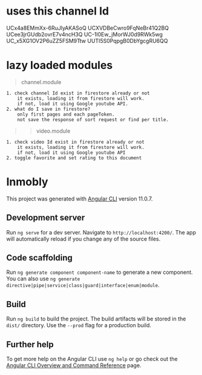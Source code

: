 # uses this channel Id

UCx4a8EMmXx-6RuJlyAKASoQ
UCXVDBeCwro9FqNeBr41Q2BQ
UCee3jrGUdb2ovrE7v4ncH3Q
UC-1l0Ew_jMorWJ0d9RWk5wg
UC_x5XG1OV2P6uZZ5FSM9Ttw
UUTI5S0PqpgB0DbYgcgRU6QQ

# lazy loaded modules

> channel.module

    1. check channel Id exist in firestore already or not
        it exists, loading it from firestore will work.
        if not, load it using Google youtube API.
    2. what do I save in firestore?
        only first pages and each pageToken.
        not save the response of sort request or find per title.

> > video.module

    1. check video Id exist in firestore already or not
        it exists, loading it from firestore will work.
        if not, load it using Google youtube API
    2. toggle favorite and set rating to this document

# Inmobly

This project was generated with [Angular CLI](https://github.com/angular/angular-cli) version 11.0.7.

## Development server

Run `ng serve` for a dev server. Navigate to `http://localhost:4200/`. The app will automatically reload if you change any of the source files.

## Code scaffolding

Run `ng generate component component-name` to generate a new component. You can also use `ng generate directive|pipe|service|class|guard|interface|enum|module`.

## Build

Run `ng build` to build the project. The build artifacts will be stored in the `dist/` directory. Use the `--prod` flag for a production build.

## Further help

To get more help on the Angular CLI use `ng help` or go check out the [Angular CLI Overview and Command Reference](https://angular.io/cli) page.
